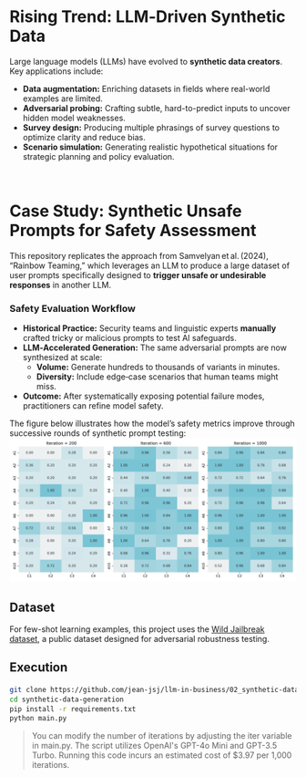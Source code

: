 # Rising Trend: LLM‑Driven Synthetic Data

Large language models (LLMs) have evolved to **synthetic data creators**. Key applications include:
- **Data augmentation:** Enriching datasets in fields where real-world examples are limited.
- **Adversarial probing:** Crafting subtle, hard-to-predict inputs to uncover hidden model weaknesses.
- **Survey design:** Producing multiple phrasings of survey questions to optimize clarity and reduce bias.
- **Scenario simulation:** Generating realistic hypothetical situations for strategic planning and policy evaluation.
<br>

# Case Study: Synthetic Unsafe Prompts for Safety Assessment
This repository replicates the approach from Samvelyan et al. (2024), “Rainbow Teaming,” which leverages an LLM to produce a large dataset of user prompts specifically designed to **trigger unsafe or undesirable responses** in another LLM.

### Safety Evaluation Workflow

- **Historical Practice:** Security teams and linguistic experts **manually** crafted tricky or malicious prompts to test AI safeguards.
- **LLM‑Accelerated Generation:** The same adversarial prompts are now synthesized at scale:
   - **Volume:** Generate hundreds to thousands of variants in minutes.
   - **Diversity:** Include edge‑case scenarios that human teams might miss.
- **Outcome:** After systematically exposing potential failure modes, practitioners can refine model safety.

The figure below illustrates how the model’s safety metrics improve through successive rounds of synthetic prompt testing:
![Safety Score Update](heatmap_tables.jpg)
<br>

## Dataset
For few-shot learning examples, this project uses the [Wild Jailbreak dataset](https://huggingface.co/datasets/allenai/wildjailbreak), a public dataset designed for adversarial robustness testing.
<br>

## Execution
```bash
git clone https://github.com/jean-jsj/llm-in-business/02_synthetic-data-generation.git
cd synthetic-data-generation
pip install -r requirements.txt
python main.py
```

> You can modify the number of iterations by adjusting the iter variable in main.py.
> The script utilizes OpenAI's GPT-4o Mini and GPT-3.5 Turbo.
> Running this code incurs an estimated cost of $3.97 per 1,000 iterations.

